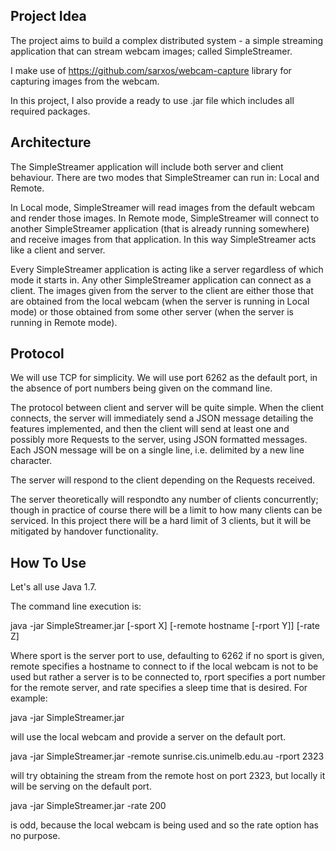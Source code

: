 ## Project Idea
The project aims to build a  complex distributed system - a simple streaming application that can stream webcam images;
called SimpleStreamer.

I make use of https://github.com/sarxos/webcam-capture library for capturing images from the webcam.

In this project, I also provide a ready to use .jar file which includes all required packages.

## Architecture
The SimpleStreamer application will include both server and client behaviour. There are two modes that SimpleStreamer 
can run in: Local and Remote. 

In Local mode, SimpleStreamer will read images from the default webcam and render those images. In Remote mode, 
SimpleStreamer will connect to another SimpleStreamer application (that is already running somewhere) and receive 
images from that application. In this way SimpleStreamer acts like a client and server. 

Every SimpleStreamer application is acting like a server regardless of which mode it starts in. Any other 
SimpleStreamer application can connect as a client. The images given from the server to the client are either those 
that are obtained from the local webcam (when the server is running in Local mode) or those obtained from some other 
server (when the server is running in Remote mode).

## Protocol
We will use TCP for simplicity. We will use port 6262 as the default port, in the absence of port numbers being given 
on the command line.

The protocol between client and server will be quite simple. When the client connects, the server will immediately 
send a JSON message detailing the features implemented, and then the client will send at least one and possibly more 
Requests to the server, using JSON formatted messages. Each JSON message will be on a single line, i.e. delimited by 
a new line character.

The server will respond to the client depending on the Requests received.

The server theoretically will respondto any number of clients concurrently; though in practice of course there will be
a limit to how many clients can be serviced. In this project there will be a hard limit of 3 clients, but it will be 
mitigated by handover functionality.

## How To Use
Let's all use Java 1.7.

The command line execution is:

java -jar SimpleStreamer.jar [-sport X] [-remote hostname [-rport Y]] [-rate Z]

Where sport is the server port to use, defaulting to 6262 if no sport is given, remote specifies a hostname to connect
to if the local webcam is not to be used but rather a server is to be connected to, rport specifies a port number for 
the remote server, and rate specifies a sleep time that is desired. For example:

java -jar SimpleStreamer.jar

will use the local webcam and provide a server on the default port.

java -jar SimpleStreamer.jar -remote sunrise.cis.unimelb.edu.au -rport 2323

will try obtaining the stream from the remote host on port 2323, but locally it will be serving on the default port.

java -jar SimpleStreamer.jar -rate 200

is odd, because the local webcam is being used and so the rate option has no purpose. 
